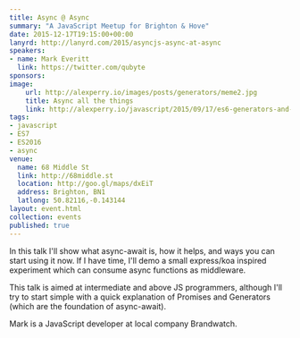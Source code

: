 ```yaml
---
title: Async @ Async
summary: "A JavaScript Meetup for Brighton & Hove"
date: 2015-12-17T19:15:00+00:00
lanyrd: http://lanyrd.com/2015/asyncjs-async-at-async
speakers:
- name: Mark Everitt
  link: https://twitter.com/qubyte
sponsors:
image:
    url: http://alexperry.io/images/posts/generators/meme2.jpg
    title: Async all the things
    link: http://alexperry.io/javascript/2015/09/17/es6-generators-and-asynchronous-javascript.html
tags:
- javascript
- ES7
- ES2016
- async
venue:
  name: 68 Middle St
  link: http://68middle.st
  location: http://goo.gl/maps/dxEiT
  address: Brighton, BN1
  latlong: 50.82116,-0.143144
layout: event.html
collection: events
published: true
---
```


In this talk I'll show what async-await is, how it helps, and ways you can start using it now. If I have time, I'll demo a small express/koa inspired experiment which can consume async functions as middleware.

This talk is aimed at intermediate and above JS programmers, although I'll try to start simple with a quick explanation of Promises and Generators (which are the foundation of async-await).

Mark is a JavaScript developer at local company Brandwatch.
